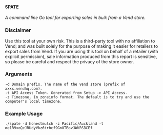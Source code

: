 #### SPATE
_A command line Go tool for exporting sales in bulk from a Vend store._

### Disclaimer
Use this tool at your own risk. This is a third-party tool with no affiliation to Vend; and
was built solely for the purpose of making it easier for retailers to export sales from Vend.
If you are using this tool on behalf of a retailer (with explicit permission), sale information produced from this report
is sensitive, so please be careful and respect the privacy of the store owner.

### Arguments
```
-d Domain prefix. The name of the Vend store (prefix of xxxx.vendhq.com).
-t API Access Token. Generated from Setup -> API Access.
-z Timezone. In zoneinfo format. The default is to try and use the computer's local timezone.
```

### Example Usage
```
./spate -d honestmulch -z Pacific/Auckland -t oe1R9xoQeJRUdyVkz6trbcf9GnUTBovJWKRSBCEf
```
